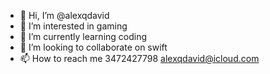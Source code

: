 - 👋 Hi, I’m @alexqdavid
- 👀 I’m interested in gaming
- 🌱 I’m currently learning coding
- 💞️ I’m looking to collaborate on swift
- 📫 How to reach me 3472427798 alexqdavid@icloud.com

<!---
alexqdavid/alexqdavid is a ✨ special ✨ repository because its `README.md` (this file) appears on your GitHub profile.
You can click the Preview link to take a look at your changes.
--->
